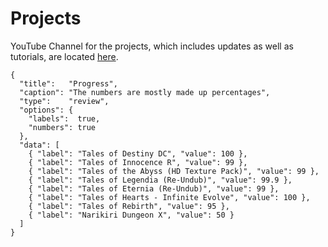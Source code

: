 # Projects
YouTube Channel for the projects, which includes updates as well as tutorials, are located [here](https://www.youtube.com/channel/UCddQBNmhjmRskTjlYoVmzUg).

```charty
{
  "title":   "Progress",
  "caption": "The numbers are mostly made up percentages",
  "type":    "review",
  "options": {
    "labels":  true,
    "numbers": true
  },
  "data": [
    { "label": "Tales of Destiny DC", "value": 100 },
    { "label": "Tales of Innocence R", "value": 99 },
    { "label": "Tales of the Abyss (HD Texture Pack)", "value": 99 },
    { "label": "Tales of Legendia (Re-Undub)", "value": 99.9 },
    { "label": "Tales of Eternia (Re-Undub)", "value": 99 },
    { "label": "Tales of Hearts - Infinite Evolve", "value": 100 },
    { "label": "Tales of Rebirth", "value": 95 },
    { "label": "Narikiri Dungeon X", "value": 50 }
  ]
}
```
